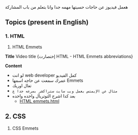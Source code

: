 هعمل فيديوز عن حاجات حسيتها مهمه جدا وانا بتعلم من باب المشاركة

## Topics (present in English)
### 1. HTML
1. HTML Emmets

**Title**
 Video title {إختصارت HTML - HTML Emmets abbreviations}

**Content**
 - لو انت web developer كمل الفيديو
 - عمرك سمعت عن حاجه اسمها Emmets
 - تعال اوريك
 - ```مثال عن الإيمتس بعمل ويب سايت ستراكشر بسرعه جدا ع``` 
 - بعد كدا اشرح التوتريال واحده واحده
    - [HTML emmets.html](01-html-basics/HTML-emmets.md)
## 2. CSS
1. CSS Emmets
